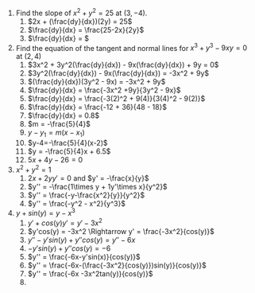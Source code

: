 1. Find the slope of $x^2 + y^2 = 25$ at $(3,-4)$.
	1. $2x + (\frac{dy}{dx})(2y) = 25$
	2. $\frac{dy}{dx} = \frac{25-2x}{2y}$
	3. $\frac{dy}{dx} = $
2. Find the equation of the tangent and normal lines for $x^3 + y^3 -9xy = 0$ at $(2,4)$
	1. $3x^2 + 3y^2(\frac{dy}{dx}) - 9x(\frac{dy}{dx}) + 9y = 0$
	2. $3y^2(\frac{dy}{dx}) - 9x(\frac{dy}{dx}) = -3x^2 + 9y$
	3. $(\frac{dy}{dx})(3y^2 - 9x) = -3x^2 + 9y$
	4. $\frac{dy}{dx} = \frac{-3x^2 +9y}{3y^2 - 9x}$
	5. $\frac{dy}{dx} = \frac{-3(2)^2 + 9(4)}{3(4)^2 - 9(2)}$
	6. $\frac{dy}{dx} = \frac{-12 + 36}{48 - 18}$
	7. $\frac{dy}{dx} = 0.8$
	8. $m = -\frac{5}{4}$
	9. $y-y_1 = m(x-x_1)$
	10. $y-4=-\frac{5}{4}(x-2)$
	11. $y = -\frac{5}{4}x + 6.5$
	12. $5x + 4y -26 = 0$
3. $x^2 + y^2 = 1$
	1. $2x+2yy' = 0$ and $y' = -\frac{x}{y}$
	2. $y'' = -\frac{1\times y + 1y'\times x}{y^2}$
	3. $y'' = \frac{-y-\frac{x^2}{y}}{y^2}$
	4. $y'' = \frac{-y^2 - x^2}{y^3}$
4. $y+sin(y) = y-x^3$
	1. $y' + cos(y)y' = y' - 3x^2$
	2. $y'cos(y) = -3x^2 \Rightarrow y' = \frac{-3x^2}{cos(y)}$
	3. $y''  -y'sin(y) + y''cos(y) = y'' - 6x$
	4. $-y'sin(y) + y''cos(y) = - 6$
	5. $y'' = \frac{-6x-y'sin(x)}{cos(y)}$
	6. $y'' = \frac{-6x-(\frac{-3x^2}{cos(y)})sin(y)}{cos(y)}$
	7. $y'' = \frac{-6x -3x^2tan(y)}{cos(y)}$
	8. 
